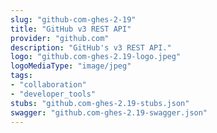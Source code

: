 ```yaml
---
slug: "github-com-ghes-2-19"
title: "GitHub v3 REST API"
provider: "github.com"
description: "GitHub's v3 REST API."
logo: "github.com-ghes-2.19-logo.jpeg"
logoMediaType: "image/jpeg"
tags:
- "collaboration"
- "developer_tools"
stubs: "github.com-ghes-2.19-stubs.json"
swagger: "github.com-ghes-2.19-swagger.json"
---
```

